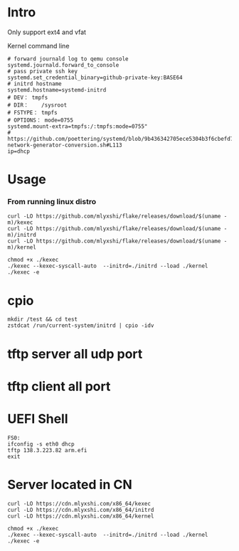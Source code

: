 # Intro
Only support ext4 and vfat

Kernel command line
```
# forward journald log to qemu console
systemd.journald.forward_to_console 
# pass private ssh key
systemd.set_credential_binary=github-private-key:BASE64
# initrd hostname
systemd.hostname=systemd-initrd
# DEV： tmpfs  
# DIR：    /sysroot
# FSTYPE： tmpfs
# OPTIONS： mode=0755
systemd.mount-extra=tmpfs:/:tmpfs:mode=0755"
# https://github.com/poettering/systemd/blob/9b436342705ece5304b3f6cbefd739f6da0ae742/test/test-network-generator-conversion.sh#L113
ip=dhcp
```

# Usage
### From running linux distro
```
curl -LO https://github.com/mlyxshi/flake/releases/download/$(uname -m)/kexec
curl -LO https://github.com/mlyxshi/flake/releases/download/$(uname -m)/initrd
curl -LO https://github.com/mlyxshi/flake/releases/download/$(uname -m)/kernel

chmod +x ./kexec
./kexec --kexec-syscall-auto  --initrd=./initrd --load ./kernel
./kexec -e
```

# cpio
```
mkdir /test && cd test
zstdcat /run/current-system/initrd | cpio -idv 
```

# tftp server all udp port 
# tftp client all port 
# UEFI Shell
```
FS0:
ifconfig -s eth0 dhcp
tftp 138.3.223.82 arm.efi
exit
```



# Server located in CN
```
curl -LO https://cdn.mlyxshi.com/x86_64/kexec
curl -LO https://cdn.mlyxshi.com/x86_64/initrd
curl -LO https://cdn.mlyxshi.com/x86_64/kernel

chmod +x ./kexec
./kexec --kexec-syscall-auto  --initrd=./initrd --load ./kernel
./kexec -e
```